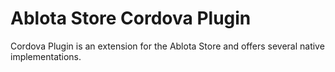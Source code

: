 # Ablota Store Cordova Plugin
Cordova Plugin is an extension for the Ablota Store and offers several native implementations.

